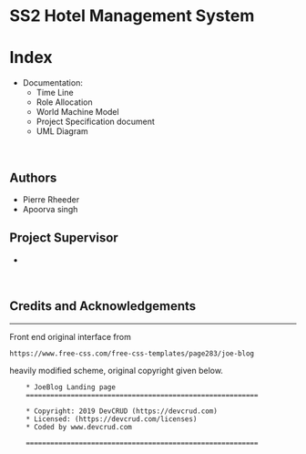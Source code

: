 # SS2 Hotel Management System

# Index 

- Documentation:
    - Time Line
    - Role Allocation
    - World Machine Model
    - Project Specification document
    - UML Diagram

<br>

## Authors
- Pierre Rheeder
- Apoorva singh

## Project Supervisor
- 

<br>

## Credits and Acknowledgements

-----------

Front end original interface from 

    https://www.free-css.com/free-css-templates/page283/joe-blog

heavily modified scheme, original copyright given below.

        * JoeBlog Landing page
        =========================================================

        * Copyright: 2019 DevCRUD (https://devcrud.com)
        * Licensed: (https://devcrud.com/licenses)
        * Coded by www.devcrud.com

        =========================================================